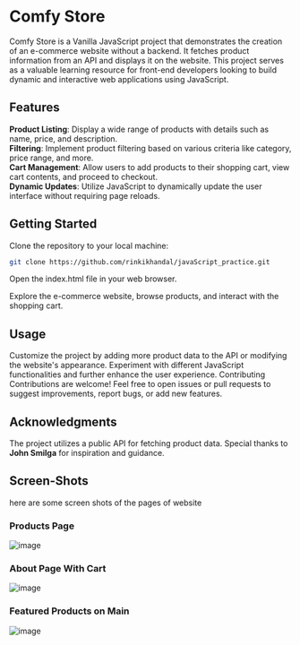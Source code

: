 # Comfy Store

Comfy Store is a Vanilla JavaScript project that demonstrates the creation of an e-commerce website without a backend. It fetches product information from an API and displays it on the website. This project serves as a valuable learning resource for front-end developers looking to build dynamic and interactive web applications using JavaScript.

## Features
__Product Listing__: Display a wide range of products with details such as name, price, and description.<br/>
__Filtering__: Implement product filtering based on various criteria like category, price range, and more.<br/>
__Cart Management__: Allow users to add products to their shopping cart, view cart contents, and proceed to checkout.<br/>
__Dynamic Updates__: Utilize JavaScript to dynamically update the user interface without requiring page reloads.<br/>

## Getting Started
Clone the repository to your local machine:
```sh
git clone https://github.com/rinkikhandal/javaScript_practice.git
```
Open the index.html file in your web browser.

Explore the e-commerce website, browse products, and interact with the shopping cart.

## Usage
Customize the project by adding more product data to the API or modifying the website's appearance.
Experiment with different JavaScript functionalities and further enhance the user experience.
Contributing
Contributions are welcome! Feel free to open issues or pull requests to suggest improvements, report bugs, or add new features.

## Acknowledgments
The project utilizes a public API for fetching product data.
Special thanks to __John Smilga__ for inspiration and guidance.

## Screen-Shots
here are some screen shots of the pages of website

 ### Products Page 
![image](https://github.com/rinkikhandal/javaScript_practice/assets/99892608/4ee2f4e2-5e56-4bac-9cc8-7f6e3a067095)
### About Page With Cart
![image](https://github.com/rinkikhandal/javaScript_practice/assets/99892608/3a4c40e1-6903-47b7-baa3-fdf39ae0e223)
### Featured Products on Main
![image](https://github.com/rinkikhandal/javaScript_practice/assets/99892608/76e9913d-d2a7-450f-bec7-f7961d4743fa)
